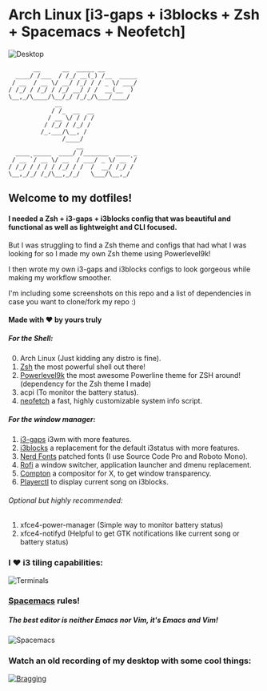 # Arch Linux [i3-gaps + i3blocks + Zsh + Spacemacs + Neofetch]

![Desktop](https://github.com/da-edra/dotfiles/blob/master/.desktop.png)

```
       __      __  _____ __         
  ____/ /___  / /_/ __(_) /__  _____
 / __  / __ \/ __/ /_/ / / _ \/ ___/
/ /_/ / /_/ / /_/ __/ / /  __(__  ) 
\__,_/\____/\__/_/ /_/_/\___/____/  
             __                     
            / /_  __  __            
           / __ \/ / / /            
          / /_/ / /_/ /             
         /_.___/\__, /              
               /____/               
                   __               
  ____ _____  ____/ /_______  ____ _
 / __ `/ __ \/ __  / ___/ _ \/ __ `/
/ /_/ / / / / /_/ / /  /  __/ /_/ / 
\__,_/_/ /_/\__,_/_/   \___/\__,_/  
```
                                                        
## Welcome to my dotfiles!

#### I needed a Zsh + i3-gaps + i3blocks config that was beautiful and functional as well as lightweight and CLI focused. 
But I was struggling to find a Zsh theme and configs that had what I was looking for so I made my own Zsh theme using Powerlevel9k!

I then wrote my own i3-gaps and i3blocks configs to look gorgeous while making my workflow smoother.

I'm including some screenshots on this repo and a list of dependencies in case you want to clone/fork my repo :)

#### Made with ❤ by yours truly

##### For the Shell:
0. Arch Linux (Just kidding any distro is fine).
1. [Zsh](https://github.com/zsh-users/zsh) the most powerful shell out there!
2. [Powerlevel9k](https://github.com/bhilburn/powerlevel9k) the most awesome Powerline theme for ZSH around! (dependency for the Zsh theme I made)
3. acpi (To monitor the battery status).
4. [neofetch](https://github.com/dylanaraps/neofetch) a fast, highly customizable system info script.

##### For the window manager:
1. [i3-gaps](https://github.com/Airblader/i3) i3wm with more features.
2. [i3blocks](https://github.com/vivien/i3blocks) a replacement for the default i3status with more features.
3. [Nerd Fonts](https://github.com/ryanoasis/nerd-fonts) patched fonts (I use Source Code Pro and Roboto Mono).
4. [Rofi](https://github.com/DaveDavenport/rofi) a window switcher, application launcher and dmenu replacement.
6. [Compton](https://github.com/chjj/compton) a compositor for X, to get window transparency.
7. [Playerctl](https://github.com/acrisci/playerctl) to display current song on i3blocks.

###### Optional but highly recommended:
1. xfce4-power-manager (Simple way to monitor battery status)
2. xfce4-notifyd (Helpful to get GTK notifications like current song or battery status)

### I ❤ i3 tiling capabilities:
![Terminals](https://github.com/da-edra/dotfiles/blob/master/.terminals.png)

### [Spacemacs](https://github.com/syl20bnr/spacemacs) rules! 
##### The best editor is neither Emacs nor Vim, it's Emacs *and* Vim!
![Spacemacs](https://github.com/da-edra/dotfiles/blob/master/.spacemacs.png)

### Watch an old recording of my desktop with some cool things:
[![Bragging](https://github.com/da-edra/dotfiles/blob/master/.bragging.jpg)](https://www.youtube.com/watch?v=vIjWFfd9Ch0)
